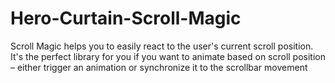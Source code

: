 # Hero-Curtain-Scroll-Magic
Scroll Magic helps you to easily react to the user's current scroll position. It's the perfect library for you if you want to animate based on scroll position – either trigger an animation or synchronize it to the scrollbar movement
